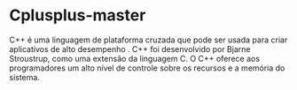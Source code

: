 # Cplusplus-master
C++ é uma linguagem de plataforma cruzada que pode ser usada para criar aplicativos de alto desempenho . C++ foi desenvolvido por Bjarne Stroustrup, como uma extensão da linguagem C. O C++ oferece aos programadores um alto nível de controle sobre os recursos e a memória do sistema.
